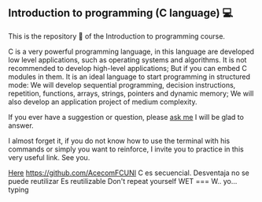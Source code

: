 ## Introduction to programming (C language) :computer:

This is the repository :file_folder: of the Introduction to programming course.

C is a very powerful programming language, in this language are developed low level applications, such as operating systems and algorithms. It is not recommended to develop high-level applications; But if you can embed C modules in them. It is an ideal language to start programming in structured mode: We will develop sequential programming, decision instructions, repetition, functions, arrays, strings, pointers and dynamic memory; We will also develop an application project of medium complexity.

If you ever have a suggestion or question, please [ask me](mailto://caznaranl@uni.pe) I will be glad to answer.

I almost forget it, if you do not know how to use the terminal with his commands or simply you want to reinforce, I invite you to practice in this very useful link. See you.

[Here](https://www.codecademy.com/es/learn/learn-the-command-line)
https://github.com/AcecomFCUNI
C es secuencial.
Desventaja no se puede reutilizar
Es reutilizable
Don't repeat yourself
WET === W.. yo... typing
